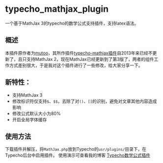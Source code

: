 # typecho_mathjax_plugin
一个基于MathJax 3的typecho的数学公式支持插件，支持latex语法。
## 概述
本插件原作者为[mutoo](https://blog.mutoo.im)，其所作插件[typecho-mathjax插件](https://blog.mutoo.im/mathjax-plugin/)自2013年来已经不更新了，且只支持MathJax 2，现在MathJax已经更新到了第3版了，两者的组件工作方式差别很大，于是我对这个插件进行了一些修改，给大家分享一下。
## 新特性：
- 支持MathJax 3
- 修改标识符仅支持`$`、`$$`，去除了对`()`、`[]`的识别，避免对文章其他内容造成影响
- 修改公式默认大小为80%
- 开启全局字体缓存
## 使用方法
下载插件并解压，将`MathJax.php`放到Typecho的`usr/plugins/`目录下，在Typecho后台中启用插件。
使用演示可查看我的博客
[Typecho数学公式插件](https://drawrain.com/index.php/archives/516)
